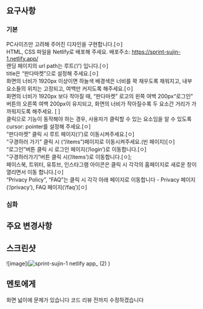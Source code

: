 ## 요구사항

### 기본
 PC사이즈만 고려해 주어진 디자인을 구현합니다.[ㅇ]<br>
 HTML, CSS 파일을 Netlify로 배포해 주세요. 배포주소: https://sprint-sujin-1.netlify.app/<br>
 랜딩 페이지의 url path는 루트(‘/’) 입니다.[ㅇ]<br>
 title은 “판다마켓”으로 설정해 주세요.[ㅇ]<br>
 화면의 너비가 1920px 이상이면 하늘색 배경색은 너비를 꽉 채우도록 채워지고, 내부 요소들의 위치는 고정되고, 여백만 커지도록 해주세요.[ㅇ]<br>
 화면의 너비가 1920px 보다 작아질 때, “판다마켓” 로고의 왼쪽 여백 200px“로그인" 버튼의 오른쪽 여백 200px이 유지되고, 
 화면의 너비가 작아질수록 두 요소간 거리가 가까워지도록 해주세요. [ ]<br>
 클릭으로 기능이 동작해야 하는 경우, 사용자가 클릭할 수 있는 요소임을 알 수 있도록 cursor: pointer를 설정해 주세요.[ㅇ]<br>
 “판다마켓” 클릭 시 루트 페이지(‘/’)로 이동시켜주세요.[ㅇ]<br>
 “구경하러 가기" 클릭 시 (“/items”)페이지로 이동시켜주세요.(빈 페이지)[ㅇ]<br>
 “로그인”버튼 클릭 시 로그인 페이지(‘/login’)로 이동합니다.[ㅇ]<br>
 “구경하러가기”버튼 클릭 시(’/items’)로 이동합니다.[ㅇ];<br>
 페이스북, 트위터, 유튜브, 인스타그램 아이콘은 클릭 시 각각의 홈페이지로 새로운 창이 열리면서 이동 합니다.[ㅇ]<br>
 “Privacy Policy”, “FAQ”는 클릭 시 각각 아래 페이지로 이동합니다 - Privacy 페이지(‘/privacy’), FAQ 페이지(‘/faq’)[ㅇ]<br>

### 심화


## 주요 변경사항


## 스크린샷

![image](![sprint-sujin-1 netlify app_ (2)](https://github.com/user-attachments/assets/7135e536-adde-4cdf-804d-3b6c6a8e85a2)
)

## 멘토에게
화면 넓이에 문제가 있습니다 코드 리뷰 전까지 수정하겠습니다 
